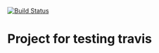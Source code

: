 [![Build Status](https://travis-ci.org/dmitriyk-hyuna/lrtr.svg)](work)
# Project for testing travis
